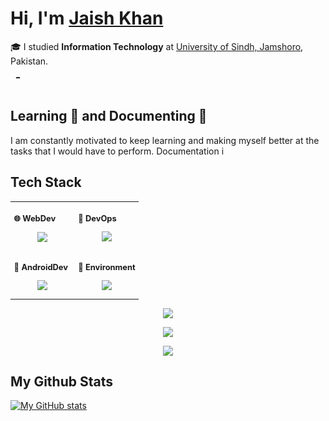 
# Hi, I'm [Jaish Khan]() 

🎓 I studied **Information Technology** at [University of Sindh, Jamshoro](https://usindh.edu.pk/), Pakistan.

<svg xmlns="http://www.w3.org/2000/svg" width="24" height="24" viewBox="0 0 24 24">
	<mask id="lineMdGithubLoop0" width="24" height="24" x="0" y="0">
		<g fill="#fff">
			<ellipse cx="9.5" cy="9" rx="1.5" ry="1" />
			<ellipse cx="14.5" cy="9" rx="1.5" ry="1" />
		</g>
	</mask>
	<g fill="none" stroke="currentColor" stroke-linecap="round" stroke-linejoin="round" stroke-width="2">
		<path stroke-dasharray="32" stroke-dashoffset="32" d="M12 4c1.67 0 2.61 0.4 3 0.5c0.53 -0.43 1.94 -1.5 3.5 -1.5c0.34 1 0.29 2.22 0 3c0.75 1 1 2 1 3.5c0 2.19 -0.48 3.58 -1.5 4.5c-1.02 0.92 -2.11 1.37 -3.5 1.5c0.65 0.54 0.5 1.87 0.5 2.5c0 0.73 0 3 0 3M12 4c-1.67 0 -2.61 0.4 -3 0.5c-0.53 -0.43 -1.94 -1.5 -3.5 -1.5c-0.34 1 -0.29 2.22 0 3c-0.75 1 -1 2 -1 3.5c0 2.19 0.48 3.58 1.5 4.5c1.02 0.92 2.11 1.37 3.5 1.5c-0.65 0.54 -0.5 1.87 -0.5 2.5c0 0.73 0 3 0 3">
			<animate fill="freeze" attributeName="stroke-dashoffset" dur="0.7s" values="32;0" />
		</path>
		<path stroke-dasharray="10" stroke-dashoffset="10" d="M9 19c-1.406 0-2.844-.563-3.688-1.188C4.47 17.188 4.22 16.157 3 15.5">
			<animate attributeName="d" dur="3s" repeatCount="indefinite" values="M9 19c-1.406 0-2.844-.563-3.688-1.188C4.47 17.188 4.22 16.157 3 15.5;M9 19c-1.406 0-3-.5-4-.5-.532 0-1 0-2-.5;M9 19c-1.406 0-2.844-.563-3.688-1.188C4.47 17.188 4.22 16.157 3 15.5" />
			<animate fill="freeze" attributeName="stroke-dashoffset" begin="0.8s" dur="0.2s" values="10;0" />
		</path>
	</g>
	<rect width="8" height="4" x="8" y="11" fill="currentColor" mask="url(#lineMdGithubLoop0)">
		<animate attributeName="y" dur="10s" keyTimes="0;0.45;0.46;0.54;0.55;1" repeatCount="indefinite" values="11;11;7;7;11;11" />
	</rect>
</svg>

## Learning 🧠 and Documenting 📃

I am constantly motivated to keep learning and making myself better at the tasks that I would have to perform. Documentation i

## Tech Stack

<div class="table-devenvironment">
  <table style="font-size: 11px">
    <tr>
  <td valign="top" width="50%">

### 🌐 WebDev

<p align="center">
	<img src="https://skillicons.dev/icons?i=html,css,js,ts,react,tailwind,nodejs,express,nextjs,astro,postgres,mongodb,redis,wasm,rust,threejs&perline=4"
</p>

  </td>
  <td valign="top" width="50%">

### 🔗 DevOps

<p align="center">
	<img src="https://skillicons.dev/icons?i=git,github,githubactions,gitlab,docker,kubernetes,grafana,prometheus,ansible,terraform,aws,cloudflare,gcp,azure,netlify,vercel&perline=4"
</p>

  </td>
  </tr>
  <tr>
  <td valign="top" width="50%">

### 📱 AndroidDev

<p align="center">
	<img src="https://skillicons.dev/icons?i=androidstudio,kotlin,ktor,java,gradle,sqlite,dart,flutter&perline=4"
</p>

  </td>
  <td valign="top" width="50%">

### 🐧 Environment

<p align="center">
	<img src="https://skillicons.dev/icons?i=linux,windows,vscode,vim,python,nginx,bash,powershell&perline=4"
</p>

  </td>
  </tr>
  
  </table>
</div>

<p align="center">
	<img src="https://skillicons.dev/icons?i=c,cpp,cs,php,go,lua,zig">
</p>

<p align="center">
	<img src="https://skillicons.dev/icons?i=django,flask,dotnet,laravel,htmx,alpinejs,svelte">
</p>

<p align="center">
	<img src="https://skillicons.dev/icons?i=ps,ai,figma,blender,godot,gtk">
</p>


## My Github Stats

[![My GitHub stats](https://github-readme-stats.vercel.app/api?username=maybejaishkhan)](https://github.com/maybejaishkhan/github-readme-stats)

